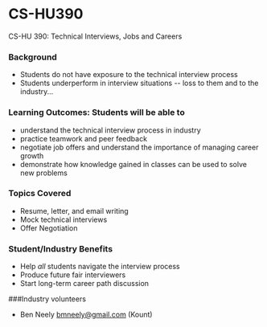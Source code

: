 # CS-HU390
CS-HU 390: Technical Interviews, Jobs and Careers

### Background
* Students do not have exposure to the technical interview process  
* Students underperform in interview situations -- loss to them and to the industry...  
### Learning Outcomes: Students will be able to
* understand the technical interview process in industry 
* practice teamwork and peer feedback  
* negotiate job offers and understand the importance of managing career growth  
* demonstrate how knowledge gained in classes can be used to solve new problems 
### Topics Covered
* Resume, letter, and email writing  
* Mock technical interviews    
* Offer Negotiation   
### Student/Industry Benefits
* Help _all_ students navigate the interview process 
* Produce future fair interviewers   
* Start long-term career path discussion 

###Industry volunteers
* Ben Neely bmneely@gmail.com (Kount)


